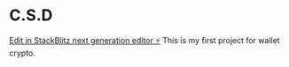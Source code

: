 # C.S.D

[Edit in StackBlitz next generation editor ⚡️](https://stackblitz.com/~/github.com/Croma-jet/careerskillsdevelopment)
This is my first project for wallet crypto.
